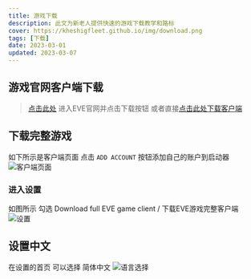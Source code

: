 ```yaml
---
title: 游戏下载
description: 此文为新老人提供快速的游戏下载教学和路标
cover: https://kheshigfleet.github.io/img/download.png
tags: [下载]
date: 2023-03-01
updated: 2023-03-07
---
```


## 游戏官网客户端下载
> [点击此处](https://www.eveonline.com/download) 进入EVE官网并点击下载按钮
> 或者直接[点击此处下载客户端](https://www.eveonline.com/EveLauncher-2198233.exe)


## 下载完整游戏
如下所示是客户端页面 点击 `ADD ACCOUNT` 按钮添加自己的账户到启动器
![客户端页面](/img/client.png)

### 进入设置
如图所示 勾选 Download full EVE game client / 下载EVE游戏完整客户端 
![设置](/img/changeLanguzge.png)

## 设置中文
在设置的首页 可以选择 简体中文
![语言选择](/img/LAUNCHER_LANGUAGR.png) 